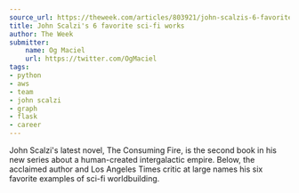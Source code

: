 ```yaml
---
source_url: https://theweek.com/articles/803921/john-scalzis-6-favorite-scifi-works
title: John Scalzi's 6 favorite sci-fi works
author: The Week
submitter:
    name: Og Maciel
    url: https://twitter.com/OgMaciel
tags:
- python
- aws
- team
- john scalzi
- graph
- flask
- career
---
```


John Scalzi\'s latest novel, The Consuming Fire, is the second book in his new series about a human-created intergalactic empire. Below, the acclaimed author and Los Angeles Times critic at large names his six favorite examples of sci-fi worldbuilding.
